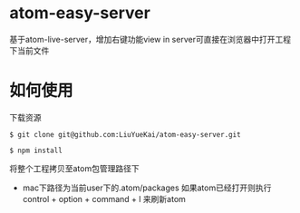# atom-easy-server

基于atom-live-server，增加右键功能view in server可直接在浏览器中打开工程下当前文件

# 如何使用

下载资源

```
$ git clone git@github.com:LiuYueKai/atom-easy-server.git

$ npm install
```

将整个工程拷贝至atom包管理路径下

* mac下路径为当前user下的.atom/packages
如果atom已经打开则执行 control + option + command + l 来刷新atom
